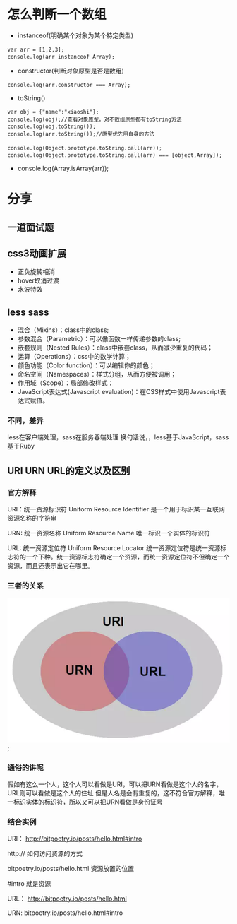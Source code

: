 # 怎么判断一个数组

* instanceof(明确某个对象为某个特定类型)
```
var arr = [1,2,3];
console.log(arr instanceof Array);
```

* constructor(判断对象原型是否是数组)
```
console.log(arr.constructor === Array);
```

* toString()
```
var obj = {"name":"xiaoshi"};
console.log(obj);//查看对象原型，对不数组原型都有toString方法
console.log(obj.toString());
console.log(arr.toString());//原型优先用自身的方法

console.log(Object.prototype.toString.call(arr));
console.log(Object.prototype.toString.call(arr) === [object,Array]);
```

* console.log(Array.isArray(arr));



# 分享

## 一道面试题



## css3动画扩展

* 正负旋转相消
* hover取消过渡
* 水波特效


## less sass

* 混合（Mixins）：class中的class;
* 参数混合（Parametric）：可以像函数一样传递参数的class;
* 嵌套规则（Nested Rules）：class中嵌套class，从而减少重复的代码；
* 运算（Operations）：css中的数学计算；
* 颜色功能（Color function）：可以编辑你的颜色；
* 命名空间（Namespaces）：样式分组，从而方便被调用；
* 作用域（Scope）：局部修改样式；
* JavaScript表达式(Javascript evaluation)：在CSS样式中使用Javascript表达式赋值。

###  不同，差异
less在客户端处理，sass在服务器端处理
换句话说，，less基于JavaScript，sass基于Ruby

## URI URN URL的定义以及区别

### 官方解释
URI：统一资源标识符 Uniform Resource Identifier 是一个用于标识某一互联网资源名称的字符串

URN: 统一资源名称  Uniform Resource Name  唯一标识一个实体的标识符

URL: 统一资源定位符 Uniform Resource Locator 统一资源定位符是统一资源标志符的一个下种。统一资源标志符确定一个资源，而统一资源定位符不但确定一个资源，而且还表示出它在哪里。

### 三者的关系

![url,urn,uri](images/url.png);

### 通俗的讲呢

假如有这么一个人，这个人可以看做是URI，可以把URN看做是这个人的名字，URL则可以看做是这个人的住址
但是人名是会有重复的，这不符合官方解释，唯一标识实体的标识符，所以又可以把URN看做是身份证号

### 结合实例
URI：
http://bitpoetry.io/posts/hello.html#intro

http://
如何访问资源的方式

bitpoetry.io/posts/hello.html
资源放置的位置

#intro
就是资源

URL：
http://bitpoetry.io/posts/hello.html

URN:
bitpoetry.io/posts/hello.html#intro





